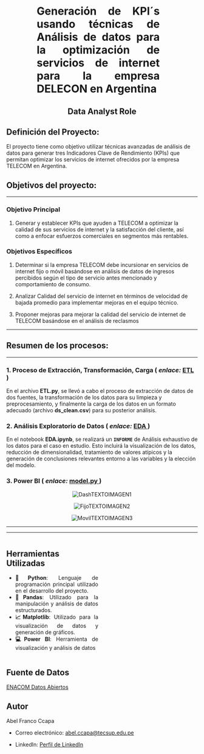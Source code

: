 <h1 align='center' style="font-weight:light; text-align:justify; margin-left: 80px; margin-right: 100px;">
  Generación de KPI´s usando técnicas de Análisis de datos para la optimización de servicios de internet para la empresa DELECON en Argentina
</h1>

<p align="center">
</p>

<h2 align='center'>
  Data  Analyst Role
</h2>




## Definición del Proyecto:

El proyecto tiene como objetivo utilizar técnicas avanzadas de análisis de datos para generar tres Indicadores Clave de Rendimiento (KPIs) que permitan optimizar los servicios de internet ofrecidos por la empresa TELECOM en Argentina.

## Objetivos del proyecto:
---
### Objetivo Principal
1. Generar y establecer KPIs que ayuden a TELECOM a optimizar la calidad de sus servicios de internet y la satisfacción del cliente, así como a enfocar esfuerzos comerciales en segmentos más rentables.

### Objetivos Específicos
1. Determinar si la empresa TELECOM debe incursionar en servicios de internet fijo o móvil basándose en análisis de datos de ingresos percibidos según el tipo de servicio antes mencionado y comportamiento de consumo.

2. Analizar Calidad del servicio de internet en términos de velocidad de bajada promedio para implementar mejoras en el equipo técnico.

3. Proponer mejoras para mejorar la calidad del servicio de internet de TELECOM basándose en el análisis de reclasmos


---
## Resumen de los procesos:
---
### 1. Proceso de Extracción, Transformación, Carga ( _enlace:_ [ETL ](https://github.com/abelfranco/PI_DA/blob/master/ETL.ipynb))

En el archivo **ETL.py**, se llevó a cabo el proceso de extracción de datos de dos fuentes, la transformación de los datos para su limpieza y preprocesamiento, y finalmente la carga de los datos en un formato adecuado (archivo **ds_clean.csv**) para su posterior análisis.


### 2. Análisis Exploratorio de Datos ( _enlace:_ [EDA ](https://github.com/abelfranco/PI_DA/blob/master/EDA.ipynb))

En el notebook **EDA.ipynb**, se realizará un **`INFORME`** de Análisis exhaustivo de los datos para el caso en estudio. Esto incluirá la visualización de los datos, reducción de dimensionalidad, tratamiento de valores atípicos y la generación de conclusiones relevantes entorno a las variables y la elección del modelo.

 

### 3. Power BI ( _enlace:_ [model.py ](https://github.com/abelfranco/PI_ML/blob/master/model.py))


</p>

<p align="center">
  <img src="Image/1.jpg" alt="DashTEXTOIMAGEN1">
</p>


<p align="justify">


</p>
<p align="center">
  <img src="Image/2.jpg" alt="FijoTEXTOIMAGEN2">
</p>




<p align="center">
  <img src="Image/3.jpg" alt="MovilTEXTOIMAGEN3">
</p>

---
----

<div style="display:flex; align-items:center;">
  <div style="width:50%; padding-right:20px;">
    <h2>Herramientas Utilizadas</h2>
    <ul style="text-align: justify;">
      <li><b>🐍Python</b>: Lenguaje de programación principal utilizado en el desarrollo del proyecto.</li>
      <li><b>🐼Pandas</b>: Utilizado para la manipulación y análisis de datos estructurados.</li>
      <li><b>📈Matplotlib</b>: Utilizado para la visualización de datos y generación de gráficos.</li>
      <li><b>💻Power BI</b>: Herramienta de visualización y análisis de datos</li>   
    </ul>
  </div>
  <div style="width:50%; text-align:center;">
   
  </div>
</div>

## Fuente de Datos

 [ENACOM Datos Abiertos](https://datosabiertos.enacom.gob.ar/home)



## Autor

Abel Franco Ccapa

- Correo electrónico: abel.ccapa@tecsup.edu.pe

- LinkedIn: [Perfil de LinkedIn](https://www.linkedin.com/in/abelfrancoccapa)
